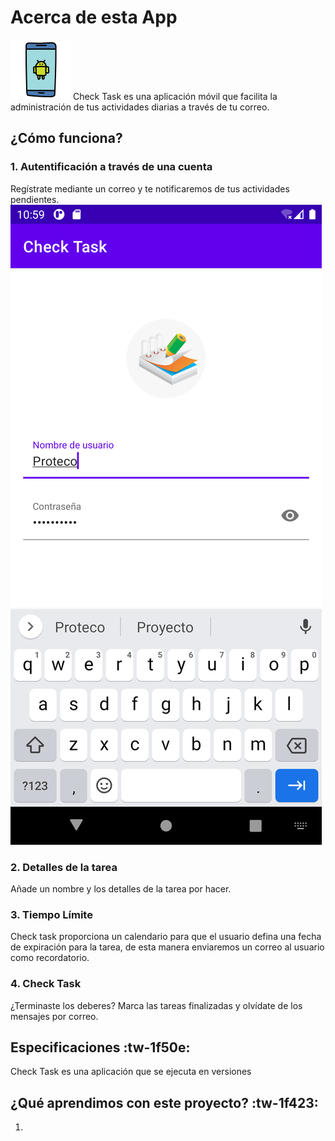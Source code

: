 # Acerca de esta App
![Logo](Proyectos/BlockNotas/app/src/main/res/drawable/icons8-android.svg)
Check Task es una aplicación móvil que facilita la administración de tus actividades diarias a través de tu correo.

##  ¿Cómo funciona?

###  1. Autentificación a través de una cuenta

Regístrate mediante un correo y te notificaremos de tus actividades pendientes.
![Alt text](Proyectos/BlockNotas/app/src/main/res/drawable/login.png?raw=true "Autentificación a través de una cuenta")
### 2. Detalles de la tarea

Añade un nombre y los detalles de la tarea por hacer.

### 3. Tiempo Límite

Check task proporciona un calendario para que el usuario defina una fecha de expiración para la tarea, de esta manera enviaremos un correo al usuario como recordatorio.

### 4.  Check Task

¿Terminaste los deberes? Marca las tareas finalizadas y olvídate de los mensajes por correo.

## Especificaciones  :tw-1f50e:

Check Task es una aplicación que se ejecuta en versiones

## ¿Qué aprendimos con este proyecto?  :tw-1f423:

1.
